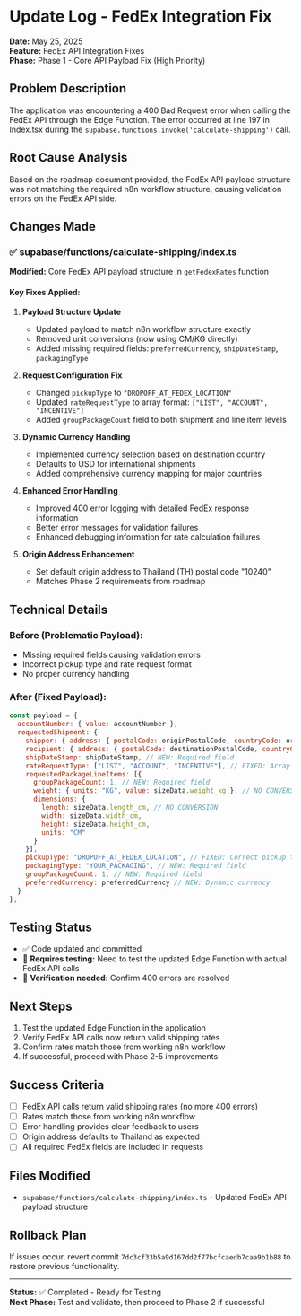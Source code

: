 # Update Log - FedEx Integration Fix

**Date:** May 25, 2025  
**Feature:** FedEx API Integration Fixes  
**Phase:** Phase 1 - Core API Payload Fix (High Priority)

## Problem Description
The application was encountering a 400 Bad Request error when calling the FedEx API through the Edge Function. The error occurred at line 197 in Index.tsx during the `supabase.functions.invoke('calculate-shipping')` call.

## Root Cause Analysis
Based on the roadmap document provided, the FedEx API payload structure was not matching the required n8n workflow structure, causing validation errors on the FedEx API side.

## Changes Made

### ✅ supabase/functions/calculate-shipping/index.ts
**Modified:** Core FedEx API payload structure in `getFedexRates` function

#### Key Fixes Applied:
1. **Payload Structure Update**
   - Updated payload to match n8n workflow structure exactly
   - Removed unit conversions (now using CM/KG directly)
   - Added missing required fields: `preferredCurrency`, `shipDateStamp`, `packagingType`

2. **Request Configuration Fix**
   - Changed `pickupType` to `"DROPOFF_AT_FEDEX_LOCATION"`
   - Updated `rateRequestType` to array format: `["LIST", "ACCOUNT", "INCENTIVE"]`
   - Added `groupPackageCount` field to both shipment and line item levels

3. **Dynamic Currency Handling**
   - Implemented currency selection based on destination country
   - Defaults to USD for international shipments
   - Added comprehensive currency mapping for major countries

4. **Enhanced Error Handling**
   - Improved 400 error logging with detailed FedEx response information
   - Better error messages for validation failures
   - Enhanced debugging information for rate calculation failures

5. **Origin Address Enhancement**
   - Set default origin address to Thailand (TH) postal code "10240"
   - Matches Phase 2 requirements from roadmap

## Technical Details

### Before (Problematic Payload):
- Missing required fields causing validation errors
- Incorrect pickup type and rate request format
- No proper currency handling

### After (Fixed Payload):
```javascript
const payload = {
  accountNumber: { value: accountNumber },
  requestedShipment: {
    shipper: { address: { postalCode: originPostalCode, countryCode: originCountry } },
    recipient: { address: { postalCode: destinationPostalCode, countryCode: destinationCountry } },
    shipDateStamp: shipDateStamp, // NEW: Required field
    rateRequestType: ["LIST", "ACCOUNT", "INCENTIVE"], // FIXED: Array format
    requestedPackageLineItems: [{
      groupPackageCount: 1, // NEW: Required field
      weight: { units: "KG", value: sizeData.weight_kg }, // NO CONVERSION
      dimensions: { 
        length: sizeData.length_cm, // NO CONVERSION
        width: sizeData.width_cm, 
        height: sizeData.height_cm, 
        units: "CM" 
      }
    }],
    pickupType: "DROPOFF_AT_FEDEX_LOCATION", // FIXED: Correct pickup type
    packagingType: "YOUR_PACKAGING", // NEW: Required field
    groupPackageCount: 1, // NEW: Required field
    preferredCurrency: preferredCurrency // NEW: Dynamic currency
  }
};
```

## Testing Status
- ✅ Code updated and committed
- 🔄 **Requires testing:** Need to test the updated Edge Function with actual FedEx API calls
- 🔄 **Verification needed:** Confirm 400 errors are resolved

## Next Steps
1. Test the updated Edge Function in the application
2. Verify FedEx API calls now return valid shipping rates
3. Confirm rates match those from working n8n workflow
4. If successful, proceed with Phase 2-5 improvements

## Success Criteria
- [ ] FedEx API calls return valid shipping rates (no more 400 errors)
- [ ] Rates match those from working n8n workflow
- [ ] Error handling provides clear feedback to users
- [ ] Origin address defaults to Thailand as expected
- [ ] All required FedEx fields are included in requests

## Files Modified
- `supabase/functions/calculate-shipping/index.ts` - Updated FedEx API payload structure

## Rollback Plan
If issues occur, revert commit `7dc3cf33b5a9d167dd2f77bcfcaedb7caa9b1b88` to restore previous functionality.

---
**Status:** ✅ Completed - Ready for Testing  
**Next Phase:** Test and validate, then proceed to Phase 2 if successful
